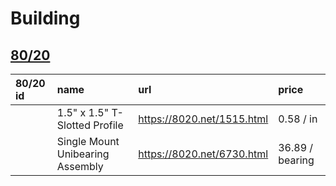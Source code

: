 # Building

## [80/20](https://8020.net/shop)

|80/20 id|name|url|price|
|:-------|:---|:--|:----|
||1.5" x 1.5" T-Slotted Profile|https://8020.net/1515.html|0.58 / in|
||Single Mount Unibearing Assembly|https://8020.net/6730.html|36.89 / bearing|

